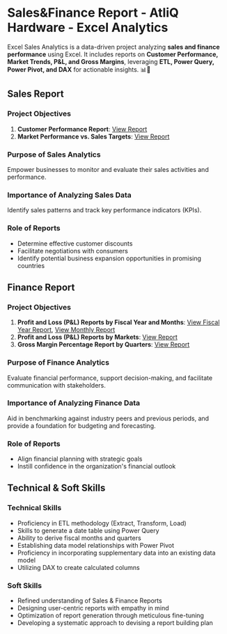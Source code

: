 # Sales&Finance Report - AtliQ Hardware - Excel Analytics

Excel Sales Analytics is a data-driven project analyzing **sales and finance performance** using Excel. It includes reports on **Customer Performance, Market Trends, P&L, and Gross Margins**, leveraging **ETL, Power Query, Power Pivot, and DAX** for actionable insights. 📊🚀

## Sales Report

### Project Objectives
1. **Customer Performance Report**: [View Report](https://github.com/AK-analyst/Excel-Sales-Analytics/blob/main/Customer%20Performance%20Report.pdf)
2. **Market Performance vs. Sales Targets**: [View Report](https://github.com/AK-analyst/Excel-Sales-Analytics/blob/main/Market%20Performance%20VS%20Target.pdf)

### Purpose of Sales Analytics
Empower businesses to monitor and evaluate their sales activities and performance.

### Importance of Analyzing Sales Data
Identify sales patterns and track key performance indicators (KPIs).

### Role of Reports
- Determine effective customer discounts
- Facilitate negotiations with consumers
- Identify potential business expansion opportunities in promising countries

## Finance Report

### Project Objectives
1. **Profit and Loss (P&L) Reports by Fiscal Year and Months**: [View Fiscal Year Report](https://github.com/AK-analyst/Excel-Sales-Analytics/blob/main/P%26L%20by%20Fiscal%20Year.pdf), [View Monthly Report](https://github.com/AK-analyst/Excel-Sales-Analytics/blob/main/P%26L%20by%20Months.pdf)
2. **Profit and Loss (P&L) Reports by Markets**: [View Report](https://github.com/AK-analyst/Excel-Sales-Analytics/blob/main/P%26L%20by%20Markets.pdf)
3. **Gross Margin Percentage Report by Quarters**: [View Report](https://github.com/AK-analyst/Excel-Sales-Analytics/blob/main/GM%25%20by%20Quarter(SubZone).pdf)

### Purpose of Finance Analytics
Evaluate financial performance, support decision-making, and facilitate communication with stakeholders.

### Importance of Analyzing Finance Data
Aid in benchmarking against industry peers and previous periods, and provide a foundation for budgeting and forecasting.

### Role of Reports
- Align financial planning with strategic goals
- Instill confidence in the organization's financial outlook

## Technical & Soft Skills

### Technical Skills
- Proficiency in ETL methodology (Extract, Transform, Load)
- Skills to generate a date table using Power Query
- Ability to derive fiscal months and quarters
- Establishing data model relationships with Power Pivot
- Proficiency in incorporating supplementary data into an existing data model
- Utilizing DAX to create calculated columns

### Soft Skills
- Refined understanding of Sales & Finance Reports
- Designing user-centric reports with empathy in mind
- Optimization of report generation through meticulous fine-tuning
- Developing a systematic approach to devising a report building plan
